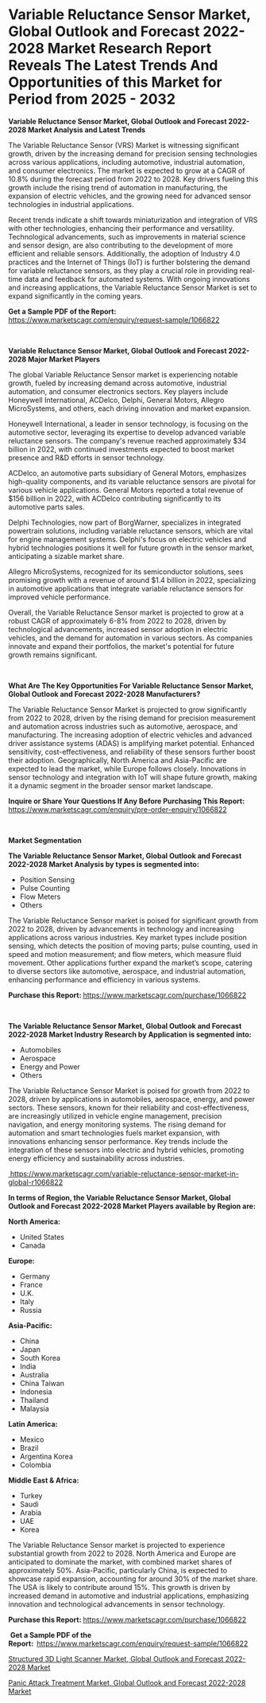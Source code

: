 <p><h1>Variable Reluctance Sensor Market, Global Outlook and Forecast 2022-2028 Market Research Report Reveals The Latest Trends And Opportunities of this Market for Period from 2025 - 2032</h1></p><p><strong>Variable Reluctance Sensor Market, Global Outlook and Forecast 2022-2028 Market Analysis and Latest Trends</strong></p>
<p><p>The Variable Reluctance Sensor (VRS) Market is witnessing significant growth, driven by the increasing demand for precision sensing technologies across various applications, including automotive, industrial automation, and consumer electronics. The market is expected to grow at a CAGR of 10.8% during the forecast period from 2022 to 2028. Key drivers fueling this growth include the rising trend of automation in manufacturing, the expansion of electric vehicles, and the growing need for advanced sensor technologies in industrial applications.</p><p>Recent trends indicate a shift towards miniaturization and integration of VRS with other technologies, enhancing their performance and versatility. Technological advancements, such as improvements in material science and sensor design, are also contributing to the development of more efficient and reliable sensors. Additionally, the adoption of Industry 4.0 practices and the Internet of Things (IoT) is further bolstering the demand for variable reluctance sensors, as they play a crucial role in providing real-time data and feedback for automated systems. With ongoing innovations and increasing applications, the Variable Reluctance Sensor Market is set to expand significantly in the coming years.</p></p>
<p><strong>Get a Sample PDF of the Report:&nbsp;</strong> <a href="https://www.marketscagr.com/enquiry/request-sample/1066822?utm_campaign=2198&utm_medium=2&utm_source=Github&utm_content=ia&utm_term=21032025&utm_id=variable-reluctance-sensor-market-global-outlook-and-forecast-2022-2028">https://www.marketscagr.com/enquiry/request-sample/1066822</a></p>
<p>&nbsp;</p>
<p><strong>Variable Reluctance Sensor Market, Global Outlook and Forecast 2022-2028 Major Market Players</strong></p>
<p><p>The global Variable Reluctance Sensor market is experiencing notable growth, fueled by increasing demand across automotive, industrial automation, and consumer electronics sectors. Key players include Honeywell International, ACDelco, Delphi, General Motors, Allegro MicroSystems, and others, each driving innovation and market expansion.</p><p>Honeywell International, a leader in sensor technology, is focusing on the automotive sector, leveraging its expertise to develop advanced variable reluctance sensors. The company's revenue reached approximately $34 billion in 2022, with continued investments expected to boost market presence and R&D efforts in sensor technology.</p><p>ACDelco, an automotive parts subsidiary of General Motors, emphasizes high-quality components, and its variable reluctance sensors are pivotal for various vehicle applications. General Motors reported a total revenue of $156 billion in 2022, with ACDelco contributing significantly to its automotive parts sales.</p><p>Delphi Technologies, now part of BorgWarner, specializes in integrated powertrain solutions, including variable reluctance sensors, which are vital for engine management systems. Delphi's focus on electric vehicles and hybrid technologies positions it well for future growth in the sensor market, anticipating a sizable market share.</p><p>Allegro MicroSystems, recognized for its semiconductor solutions, sees promising growth with a revenue of around $1.4 billion in 2022, specializing in automotive applications that integrate variable reluctance sensors for improved vehicle performance.</p><p>Overall, the Variable Reluctance Sensor market is projected to grow at a robust CAGR of approximately 6-8% from 2022 to 2028, driven by technological advancements, increased sensor adoption in electric vehicles, and the demand for automation in various sectors. As companies innovate and expand their portfolios, the market's potential for future growth remains significant.</p></p>
<p>&nbsp;</p>
<p><strong>What Are The Key Opportunities For Variable Reluctance Sensor Market, Global Outlook and Forecast 2022-2028 Manufacturers?</strong></p>
<p><p>The Variable Reluctance Sensor Market is projected to grow significantly from 2022 to 2028, driven by the rising demand for precision measurement and automation across industries such as automotive, aerospace, and manufacturing. The increasing adoption of electric vehicles and advanced driver assistance systems (ADAS) is amplifying market potential. Enhanced sensitivity, cost-effectiveness, and reliability of these sensors further boost their adoption. Geographically, North America and Asia-Pacific are expected to lead the market, while Europe follows closely. Innovations in sensor technology and integration with IoT will shape future growth, making it a dynamic segment in the broader sensor market landscape.</p></p>
<p><strong>Inquire or Share Your Questions If Any Before Purchasing This Report:</strong> <a href="https://www.marketscagr.com/enquiry/pre-order-enquiry/1066822?utm_campaign=2198&utm_medium=2&utm_source=Github&utm_content=ia&utm_term=21032025&utm_id=variable-reluctance-sensor-market-global-outlook-and-forecast-2022-2028">https://www.marketscagr.com/enquiry/pre-order-enquiry/1066822</a></p>
<p>&nbsp;</p>
<p><strong>Market Segmentation</strong></p>
<p><strong>The Variable Reluctance Sensor Market, Global Outlook and Forecast 2022-2028 Market Analysis by types is segmented into:</strong></p>
<p><ul><li>Position Sensing</li><li>Pulse Counting</li><li>Flow Meters</li><li>Others</li></ul></p>
<p><p>The Variable Reluctance Sensor market is poised for significant growth from 2022 to 2028, driven by advancements in technology and increasing applications across various industries. Key market types include position sensing, which detects the position of moving parts; pulse counting, used in speed and motion measurement; and flow meters, which measure fluid movement. Other applications further expand the market’s scope, catering to diverse sectors like automotive, aerospace, and industrial automation, enhancing performance and efficiency in various systems.</p></p>
<p><strong>Purchase this Report:&nbsp;</strong><a href="https://www.marketscagr.com/purchase/1066822?utm_campaign=2198&utm_medium=2&utm_source=Github&utm_content=ia&utm_term=21032025&utm_id=variable-reluctance-sensor-market-global-outlook-and-forecast-2022-2028">https://www.marketscagr.com/purchase/1066822</a></p>
<p>&nbsp;</p>
<p><strong>The Variable Reluctance Sensor Market, Global Outlook and Forecast 2022-2028 Market Industry Research by Application is segmented into:</strong></p>
<p><ul><li>Automobiles</li><li>Aerospace</li><li>Energy and Power</li><li>Others</li></ul></p>
<p><p>The Variable Reluctance Sensor Market is poised for growth from 2022 to 2028, driven by applications in automobiles, aerospace, energy, and power sectors. These sensors, known for their reliability and cost-effectiveness, are increasingly utilized in vehicle engine management, precision navigation, and energy monitoring systems. The rising demand for automation and smart technologies fuels market expansion, with innovations enhancing sensor performance. Key trends include the integration of these sensors into electric and hybrid vehicles, promoting energy efficiency and sustainability across industries.</p></p>
<p><a href="https://www.marketscagr.com/variable-reluctance-sensor-market-in-global-r1066822?utm_campaign=2198&utm_medium=2&utm_source=Github&utm_content=ia&utm_term=21032025&utm_id=variable-reluctance-sensor-market-global-outlook-and-forecast-2022-2028">&nbsp;https://www.marketscagr.com/variable-reluctance-sensor-market-in-global-r1066822</a></p>
<p><strong>In terms of Region, the Variable Reluctance Sensor Market, Global Outlook and Forecast 2022-2028 Market Players available by Region are:</strong></p>
<p>
    <p> <strong> North America: </strong>
        <ul>
            <li>United States</li>
            <li>Canada</li>
        </ul>
        </p> 
    <p> <strong> Europe: </strong>
        <ul>
            <li>Germany</li>
            <li>France</li>
            <li>U.K.</li>
            <li>Italy</li>
            <li>Russia</li>
        </ul>
        </p> 
    <p> <strong> Asia-Pacific: </strong>
        <ul>
            <li>China</li>
            <li>Japan</li>
            <li>South Korea</li>
            <li>India</li>
            <li>Australia</li>
            <li>China Taiwan</li>
            <li>Indonesia</li>
            <li>Thailand</li>
            <li>Malaysia</li>
        </ul>
        </p> 
    <p> <strong> Latin America: </strong>
        <ul>
            <li>Mexico</li>
            <li>Brazil</li>
            <li>Argentina Korea</li>
            <li>Colombia</li>
        </ul>
        </p> 
    <p> <strong> Middle East & Africa: </strong>
        <ul>
            <li>Turkey</li>
            <li>Saudi</li>
            <li>Arabia</li>
            <li>UAE</li>
            <li>Korea</li>
        </ul>
    </p>
    </p>
<p><p>The Variable Reluctance Sensor market is projected to experience substantial growth from 2022 to 2028. North America and Europe are anticipated to dominate the market, with combined market shares of approximately 50%. Asia-Pacific, particularly China, is expected to showcase rapid expansion, accounting for around 30% of the market share. The USA is likely to contribute around 15%. This growth is driven by increased demand in automotive and industrial applications, emphasizing innovation and technological advancements in sensor technology.</p></p>
<p><strong>Purchase this Report: </strong><a href="https://www.marketscagr.com/purchase/1066822?utm_campaign=2198&utm_medium=2&utm_source=Github&utm_content=ia&utm_term=21032025&utm_id=variable-reluctance-sensor-market-global-outlook-and-forecast-2022-2028">https://www.marketscagr.com/purchase/1066822</a></p>
<p>&nbsp;<strong>Get a Sample PDF of the Report:&nbsp;&nbsp;</strong><a href="https://www.marketscagr.com/enquiry/request-sample/1066822?utm_campaign=2198&utm_medium=2&utm_source=Github&utm_content=ia&utm_term=21032025&utm_id=variable-reluctance-sensor-market-global-outlook-and-forecast-2022-2028">https://www.marketscagr.com/enquiry/request-sample/1066822</a></p>
<p><strong></strong></p>
<p><p><a href="https://github.com/mohmodsiason/Market-Research-Report-List-1/blob/main/structured-3d-light-scanner-market-global-outlook-and-forecast-2022-2028-market.md?utm_campaign=2198&utm_medium=2&utm_source=Github&utm_content=ia&utm_term=21032025&utm_id=variable-reluctance-sensor-market-global-outlook-and-forecast-2022-2028">Structured 3D Light Scanner Market, Global Outlook and Forecast 2022-2028 Market</a></p><p><a href="https://github.com/saoneubeh8/Market-Research-Report-List-1/blob/main/panic-attack-treatment-market-global-outlook-and-forecast-2022-2028-market.md?utm_campaign=2198&utm_medium=2&utm_source=Github&utm_content=ia&utm_term=21032025&utm_id=variable-reluctance-sensor-market-global-outlook-and-forecast-2022-2028">Panic Attack Treatment Market, Global Outlook and Forecast 2022-2028 Market</a></p></p>